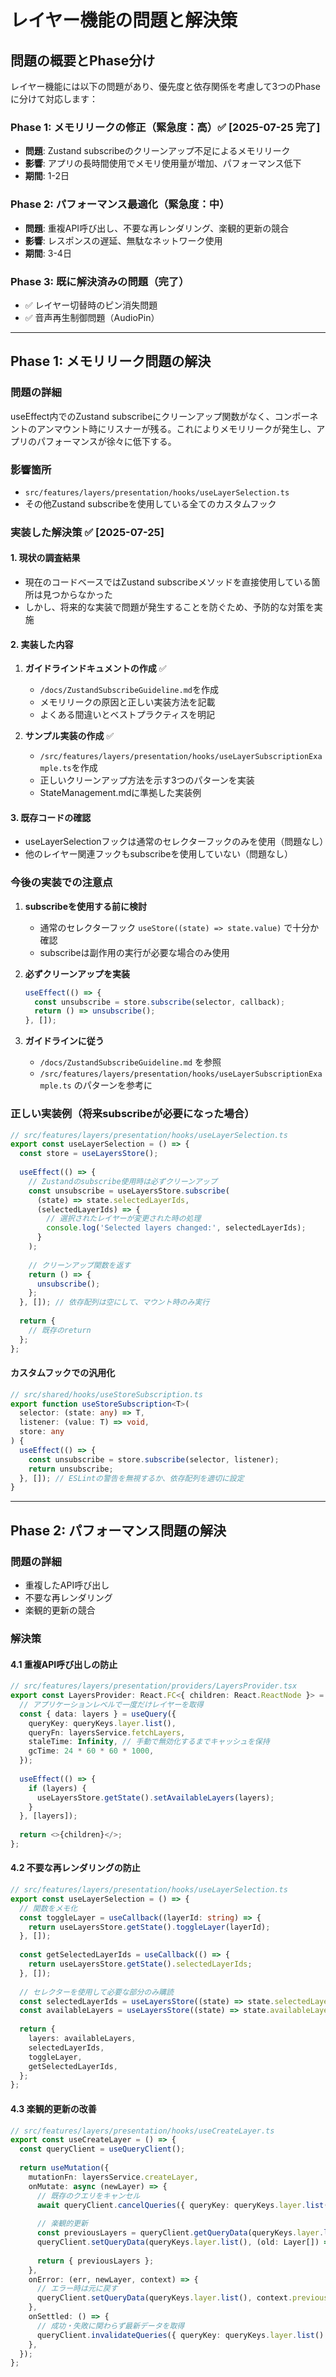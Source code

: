 # レイヤー機能の問題と解決策

## 問題の概要とPhase分け

レイヤー機能には以下の問題があり、優先度と依存関係を考慮して3つのPhaseに分けて対応します：

### Phase 1: メモリリークの修正（緊急度：高）✅ [2025-07-25 完了]
- **問題**: Zustand subscribeのクリーンアップ不足によるメモリリーク
- **影響**: アプリの長時間使用でメモリ使用量が増加、パフォーマンス低下
- **期間**: 1-2日

### Phase 2: パフォーマンス最適化（緊急度：中）
- **問題**: 重複API呼び出し、不要な再レンダリング、楽観的更新の競合
- **影響**: レスポンスの遅延、無駄なネットワーク使用
- **期間**: 3-4日

### Phase 3: 既に解決済みの問題（完了）
- ✅ レイヤー切替時のピン消失問題
- ✅ 音声再生制御問題（AudioPin）

---

## Phase 1: メモリリーク問題の解決

### 問題の詳細
useEffect内でのZustand subscribeにクリーンアップ関数がなく、コンポーネントのアンマウント時にリスナーが残る。これによりメモリリークが発生し、アプリのパフォーマンスが徐々に低下する。

### 影響箇所
- `src/features/layers/presentation/hooks/useLayerSelection.ts`
- その他Zustand subscribeを使用している全てのカスタムフック

### 実装した解決策 ✅ [2025-07-25]

#### 1. 現状の調査結果
- 現在のコードベースではZustand subscribeメソッドを直接使用している箇所は見つからなかった
- しかし、将来的な実装で問題が発生することを防ぐため、予防的な対策を実施

#### 2. 実装した内容
1. **ガイドラインドキュメントの作成** ✅
   - `/docs/ZustandSubscribeGuideline.md`を作成
   - メモリリークの原因と正しい実装方法を記載
   - よくある間違いとベストプラクティスを明記

2. **サンプル実装の作成** ✅
   - `/src/features/layers/presentation/hooks/useLayerSubscriptionExample.ts`を作成
   - 正しいクリーンアップ方法を示す3つのパターンを実装
   - StateManagement.mdに準拠した実装例

#### 3. 既存コードの確認
- useLayerSelectionフックは通常のセレクターフックのみを使用（問題なし）
- 他のレイヤー関連フックもsubscribeを使用していない（問題なし）

### 今後の実装での注意点

1. **subscribeを使用する前に検討**
   - 通常のセレクターフック `useStore((state) => state.value)` で十分か確認
   - subscribeは副作用の実行が必要な場合のみ使用

2. **必ずクリーンアップを実装**
   ```typescript
   useEffect(() => {
     const unsubscribe = store.subscribe(selector, callback);
     return () => unsubscribe();
   }, []);
   ```

3. **ガイドラインに従う**
   - `/docs/ZustandSubscribeGuideline.md` を参照
   - `/src/features/layers/presentation/hooks/useLayerSubscriptionExample.ts` のパターンを参考に

### 正しい実装例（将来subscribeが必要になった場合）
```typescript
// src/features/layers/presentation/hooks/useLayerSelection.ts
export const useLayerSelection = () => {
  const store = useLayersStore();
  
  useEffect(() => {
    // Zustandのsubscribe使用時は必ずクリーンアップ
    const unsubscribe = useLayersStore.subscribe(
      (state) => state.selectedLayerIds,
      (selectedLayerIds) => {
        // 選択されたレイヤーが変更された時の処理
        console.log('Selected layers changed:', selectedLayerIds);
      }
    );
    
    // クリーンアップ関数を返す
    return () => {
      unsubscribe();
    };
  }, []); // 依存配列は空にして、マウント時のみ実行
  
  return {
    // 既存のreturn
  };
};
```

#### カスタムフックでの汎用化
```typescript
// src/shared/hooks/useStoreSubscription.ts
export function useStoreSubscription<T>(
  selector: (state: any) => T,
  listener: (value: T) => void,
  store: any
) {
  useEffect(() => {
    const unsubscribe = store.subscribe(selector, listener);
    return unsubscribe;
  }, []); // ESLintの警告を無視するか、依存配列を適切に設定
}
```

---

## Phase 2: パフォーマンス問題の解決

### 問題の詳細
- 重複したAPI呼び出し
- 不要な再レンダリング
- 楽観的更新の競合

### 解決策

#### 4.1 重複API呼び出しの防止
```typescript
// src/features/layers/presentation/providers/LayersProvider.tsx
export const LayersProvider: React.FC<{ children: React.ReactNode }> = ({ children }) => {
  // アプリケーションレベルで一度だけレイヤーを取得
  const { data: layers } = useQuery({
    queryKey: queryKeys.layer.list(),
    queryFn: layersService.fetchLayers,
    staleTime: Infinity, // 手動で無効化するまでキャッシュを保持
    gcTime: 24 * 60 * 60 * 1000,
  });
  
  useEffect(() => {
    if (layers) {
      useLayersStore.getState().setAvailableLayers(layers);
    }
  }, [layers]);
  
  return <>{children}</>;
};
```

#### 4.2 不要な再レンダリングの防止
```typescript
// src/features/layers/presentation/hooks/useLayerSelection.ts
export const useLayerSelection = () => {
  // 関数をメモ化
  const toggleLayer = useCallback((layerId: string) => {
    return useLayersStore.getState().toggleLayer(layerId);
  }, []);
  
  const getSelectedLayerIds = useCallback(() => {
    return useLayersStore.getState().selectedLayerIds;
  }, []);
  
  // セレクターを使用して必要な部分のみ購読
  const selectedLayerIds = useLayersStore((state) => state.selectedLayerIds);
  const availableLayers = useLayersStore((state) => state.availableLayers);
  
  return {
    layers: availableLayers,
    selectedLayerIds,
    toggleLayer,
    getSelectedLayerIds,
  };
};
```

#### 4.3 楽観的更新の改善
```typescript
// src/features/layers/presentation/hooks/useCreateLayer.ts
export const useCreateLayer = () => {
  const queryClient = useQueryClient();
  
  return useMutation({
    mutationFn: layersService.createLayer,
    onMutate: async (newLayer) => {
      // 既存のクエリをキャンセル
      await queryClient.cancelQueries({ queryKey: queryKeys.layer.list() });
      
      // 楽観的更新
      const previousLayers = queryClient.getQueryData(queryKeys.layer.list());
      queryClient.setQueryData(queryKeys.layer.list(), (old: Layer[]) => [...old, newLayer]);
      
      return { previousLayers };
    },
    onError: (err, newLayer, context) => {
      // エラー時は元に戻す
      queryClient.setQueryData(queryKeys.layer.list(), context.previousLayers);
    },
    onSettled: () => {
      // 成功・失敗に関わらず最新データを取得
      queryClient.invalidateQueries({ queryKey: queryKeys.layer.list() });
    },
  });
};
```
